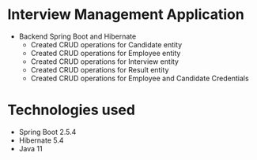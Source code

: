 #  Interview Management Application
* Backend Spring Boot and Hibernate
  * Created CRUD operations for Candidate entity
  * Created CRUD operations for Employee entity
  * Created CRUD operations for Interview entity
  * Created CRUD operations for Result entity
  * Created CRUD operations for Employee and Candidate Credentials

# Technologies used
  * Spring Boot 2.5.4
  * Hibernate 5.4
  * Java 11




